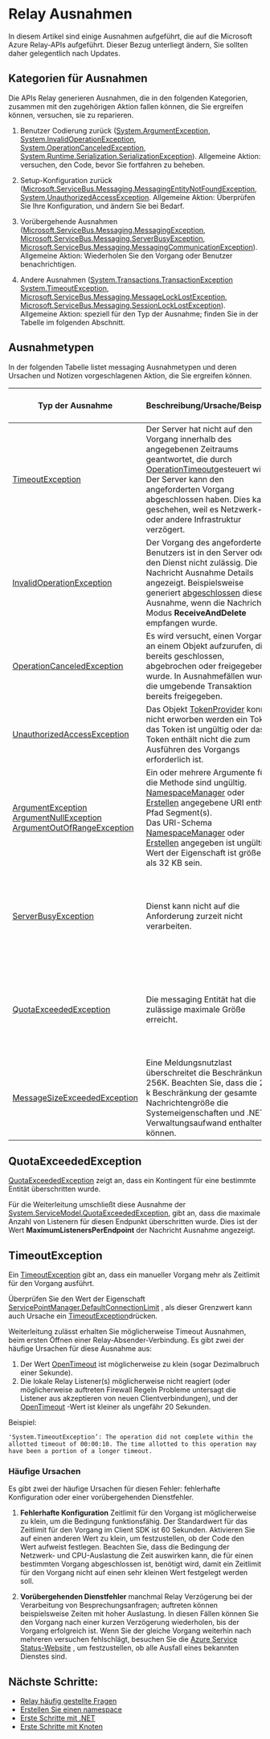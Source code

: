 <properties 
    pageTitle="Weiterleiten von Ausnahmen | Microsoft Azure"
    description="Liste der Ausnahmen Relay und vorgeschlagene Aktionen."
    services="service-bus"
    documentationCenter="na"
    authors="jtaubensee"
    manager="timlt"
    editor="tysonn" />
<tags 
    ms.service="service-bus"
    ms.devlang="na"
    ms.topic="article"
    ms.tgt_pltfrm="na"
    ms.workload="na"
    ms.date="10/28/2016"
    ms.author="jotaub" />

# <a name="relay-exceptions"></a>Relay Ausnahmen

In diesem Artikel sind einige Ausnahmen aufgeführt, die auf die Microsoft Azure Relay-APIs aufgeführt. Dieser Bezug unterliegt ändern, Sie sollten daher gelegentlich nach Updates.

## <a name="exception-categories"></a>Kategorien für Ausnahmen

Die APIs Relay generieren Ausnahmen, die in den folgenden Kategorien, zusammen mit den zugehörigen Aktion fallen können, die Sie ergreifen können, versuchen, sie zu reparieren.

1.  Benutzer Codierung zurück ([System.ArgumentException](https://msdn.microsoft.com/library/system.argumentexception.aspx), [System.InvalidOperationException](https://msdn.microsoft.com/library/system.invalidoperationexception.aspx), [System.OperationCanceledException](https://msdn.microsoft.com/library/system.operationcanceledexception.aspx), [System.Runtime.Serialization.SerializationException](https://msdn.microsoft.com/library/system.runtime.serialization.serializationexception.aspx)). Allgemeine Aktion: versuchen, den Code, bevor Sie fortfahren zu beheben.

2.  Setup-Konfiguration zurück ([Microsoft.ServiceBus.Messaging.MessagingEntityNotFoundException](https://msdn.microsoft.com/library/azure/microsoft.servicebus.messaging.messagingentitynotfoundexception.aspx), [System.UnauthorizedAccessException](https://msdn.microsoft.com/library/system.unauthorizedaccessexception.aspx). Allgemeine Aktion: Überprüfen Sie Ihre Konfiguration, und ändern Sie bei Bedarf.

3.  Vorübergehende Ausnahmen ([Microsoft.ServiceBus.Messaging.MessagingException](https://msdn.microsoft.com/library/azure/microsoft.servicebus.messaging.messagingexception.aspx), [Microsoft.ServiceBus.Messaging.ServerBusyException](https://msdn.microsoft.com/library/azure/microsoft.servicebus.messaging.serverbusyexception.aspx), [Microsoft.ServiceBus.Messaging.MessagingCommunicationException](https://msdn.microsoft.com/library/azure/microsoft.servicebus.messaging.messagingcommunicationexception.aspx)). Allgemeine Aktion: Wiederholen Sie den Vorgang oder Benutzer benachrichtigen.

4.  Andere Ausnahmen ([System.Transactions.TransactionException](https://msdn.microsoft.com/library/system.transactions.transactionexception.aspx) [System.TimeoutException](https://msdn.microsoft.com/library/system.timeoutexception.aspx), [Microsoft.ServiceBus.Messaging.MessageLockLostException](https://msdn.microsoft.com/library/azure/microsoft.servicebus.messaging.messagelocklostexception.aspx), [Microsoft.ServiceBus.Messaging.SessionLockLostException](https://msdn.microsoft.com/library/azure/microsoft.servicebus.messaging.sessionlocklostexception.aspx)). Allgemeine Aktion: speziell für den Typ der Ausnahme; finden Sie in der Tabelle im folgenden Abschnitt. 

## <a name="exception-types"></a>Ausnahmetypen

In der folgenden Tabelle listet messaging Ausnahmetypen und deren Ursachen und Notizen vorgeschlagenen Aktion, die Sie ergreifen können.

| **Typ der Ausnahme**                                                                                                                                                                                                                                                                                | **Beschreibung/Ursache/Beispiele**                                                                                                                                                                                                                                                                                                                                                                                                                                                                                                                                                                                                                 | **Vorgeschlagene Aktion**                                                                                                                                                                                                                                                                                                                                                                                                          | **Beachten Sie bei der automatischen/sofortige Wiederholung**                                                                                             |
|-----------------------------------------------------------------------------------------------------------------------------------------------------------------------------------------------------------------------------------------------------------------------------------------------|--------------------------------------------------------------------------------------------------------------------------------------------------------------------------------------------------------------------------------------------------------------------------------------------------------------------------------------------------------------------------------------------------------------------------------------------------------------------------------------------------------------------------------------------------------------------------------------------------------------------------------------------|---------------------------------------------------------------------------------------------------------------------------------------------------------------------------------------------------------------------------------------------------------------------------------------------------------------------------------------------------------------------------------------------------------------------------|-------------------------------------------------------------------------------------------------------------------------------|
| [TimeoutException](https://msdn.microsoft.com/library/system.timeoutexception.aspx)                                                                                                                                                                                                           | Der Server hat nicht auf den Vorgang innerhalb des angegebenen Zeitraums geantwortet, die durch [OperationTimeout](https://msdn.microsoft.com/library/azure/microsoft.servicebus.messaging.messagingfactorysettings.operationtimeout.aspx)gesteuert wird. Der Server kann den angeforderten Vorgang abgeschlossen haben. Dies kann geschehen, weil es Netzwerk- oder andere Infrastruktur verzögert.                                                                                                                                                                                                                                                                   | Überprüfen Sie den Systemstatus für Konsistenz, und wiederholen Sie bei Bedarf. Finden Sie unter [Timeout Ausnahmen](#timeoutexception).                                                                                                                                                                                                                                                                                                                                                           | Wiederholen Sie den Vorgang kann in einigen Fällen hilfreich; Wiederholen Sie den Vorgang Logik Code hinzufügen.                                                                      |
| [InvalidOperationException](https://msdn.microsoft.com/library/system.invalidoperationexception.aspx)                                                                                                                                                                                         | Der Vorgang des angeforderten Benutzers ist in den Server oder den Dienst nicht zulässig. Die Nachricht Ausnahme Details angezeigt. Beispielsweise generiert [abgeschlossen](https://msdn.microsoft.com/library/azure/microsoft.servicebus.messaging.brokeredmessage.complete.aspx) diese Ausnahme, wenn die Nachricht im Modus **ReceiveAndDelete** empfangen wurde.                                                                                                                                                                                                                                                                                                     | Überprüfen Sie den Code und in der Dokumentation. Stellen Sie sicher, dass der angeforderte Vorgang zulässig ist.                                                                                                                                                                                                                                                                                                                                         | Wiederholen Sie den Vorgang ist nicht hilfreich.                                                                                                          |
| [OperationCanceledException](https://msdn.microsoft.com/library/system.operationcanceledexception.aspx)                                                                                                                                                                                       | Es wird versucht, einen Vorgang an einem Objekt aufzurufen, die bereits geschlossen, abgebrochen oder freigegeben wurde. In Ausnahmefällen wurde die umgebende Transaktion bereits freigegeben.                                                                                                                                                                                                                                                                                                                                                                                                                                                                       | Überprüfen Sie den Code, und stellen Sie sicher, dass sie nicht die Vorgänge in einer freigegebenen Objekts aufgerufen wird.                                                                                                                                                                                                                                                                                                                                          | Wiederholen Sie den Vorgang ist nicht hilfreich.                                                                                                          |
| [UnauthorizedAccessException](https://msdn.microsoft.com/library/system.unauthorizedaccessexception.aspx)                                                                                                                                                                                     | Das Objekt [TokenProvider](https://msdn.microsoft.com/library/azure/microsoft.servicebus.tokenprovider.aspx) konnte nicht erworben werden ein Token, das Token ist ungültig oder das Token enthält nicht die zum Ausführen des Vorgangs erforderlich ist.                                                                                                                                                                                                                                                                                                                                                                                                  | Stellen Sie sicher, dass der token Anbieter mit den richtigen Werten erstellt wird. Überprüfen Sie die Konfiguration des Diensts Access Control.                                                                                                                                                                                                                                                                                                   | Wiederholen Sie den Vorgang kann in einigen Fällen hilfreich; Wiederholen Sie den Vorgang Logik Code hinzufügen.                                                                      |
| [ArgumentException](https://msdn.microsoft.com/library/system.argumentexception.aspx)<br /> [ArgumentNullException](https://msdn.microsoft.com/library/system.argumentnullexception.aspx)<br />[ArgumentOutOfRangeException](https://msdn.microsoft.com/library/system.argumentoutofrangeexception.aspx) | Ein oder mehrere Argumente für die Methode sind ungültig.<br /> [NamespaceManager](https://msdn.microsoft.com/library/azure/microsoft.servicebus.namespacemanager.aspx) oder [Erstellen](https://msdn.microsoft.com/library/azure/microsoft.servicebus.messaging.messagingfactory.create.aspx) angegebene URI enthält Pfad Segment(s).<br /> Das URI-Schema [NamespaceManager](https://msdn.microsoft.com/library/azure/microsoft.servicebus.namespacemanager.aspx) oder [Erstellen](https://msdn.microsoft.com/library/azure/microsoft.servicebus.messaging.messagingfactory.create.aspx) angegeben ist ungültig. <br />Wert der Eigenschaft ist größer als 32 KB sein. | Überprüfen Sie den einen Code, und stellen Sie sicher, dass die Argumente korrekt sind.                                                                                                                                                                                                                                                                                                                                                           | Wiederholen Sie den Vorgang ist nicht hilfreich.                                                                                                          |
| [ServerBusyException](https://msdn.microsoft.com/library/azure/microsoft.servicebus.messaging.serverbusyexception.aspx)                                                                                                                                                                       | Dienst kann nicht auf die Anforderung zurzeit nicht verarbeiten.                                                                                                                                                                                                                                                                                                                                                                                                                                                                                                                                                                                   | Client kann einen Zeitraum warten, und wiederholen Sie den Vorgang.                                                                                                                                                                                                                                                                                                                                                           | Client möglicherweise nach einem bestimmten Intervall wiederholen. Wenn eine andere Ausnahme eine Wiederholung ergibt, aktivieren Sie diese Ausnahme Verhalten "Wiederholen" aus. |
| [QuotaExceededException](https://msdn.microsoft.com/library/azure/microsoft.servicebus.messaging.quotaexceededexception.aspx)                                                                                                                                                                 | Die messaging Entität hat die zulässige maximale Größe erreicht.                                                                                                                                                                                                                                                                                                                                                                                                                                                                                                                                                                               | Erstellen Sie Leerzeichen in der Entität durch Empfangen von Nachrichten aus der Entität oder deren untergeordnete Warteschlangen ein. Finden Sie unter [QuotaExceededException](#quotaexceededexception).                                                                                                                                                                                                                                                                                                                                      | "Wiederholen" möglicherweise helfen, wenn Nachrichten in der Zwischenzeit entfernt wurden.                                                               |
| [MessageSizeExceededException](https://msdn.microsoft.com/library/azure/microsoft.servicebus.messaging.messagesizeexceededexception.aspx)                                                                                                                                                     | Eine Meldungsnutzlast überschreitet die Beschränkung 256K. Beachten Sie, dass die 256 k Beschränkung der gesamte Nachrichtengröße die Systemeigenschaften und .NET Verwaltungsaufwand enthalten können.                                                                                                                                                                                                                                                                                                                                                                                                                                                                                   | Verringern der Größe des Meldungsinhalts, und wiederholen Sie den Vorgang.                                                                                                                                                                                                                                                                                                                                                         | Wiederholen Sie den Vorgang ist nicht hilfreich.                                                                                                          |

## <a name="quotaexceededexception"></a>QuotaExceededException

[QuotaExceededException](https://msdn.microsoft.com/library/azure/microsoft.servicebus.messaging.quotaexceededexception.aspx) zeigt an, dass ein Kontingent für eine bestimmte Entität überschritten wurde.

Für die Weiterleitung umschließt diese Ausnahme der [System.ServiceModel.QuotaExceededException](https://msdn.microsoft.com/library/system.servicemodel.quotaexceededexception.aspx), gibt an, dass die maximale Anzahl von Listenern für diesen Endpunkt überschritten wurde. Dies ist der Wert **MaximumListenersPerEndpoint** der Nachricht Ausnahme angezeigt.

## <a name="timeoutexception"></a>TimeoutException 

Ein [TimeoutException](https://msdn.microsoft.com/library/system.timeoutexception.aspx) gibt an, dass ein manueller Vorgang mehr als Zeitlimit für den Vorgang ausführt. 

Überprüfen Sie den Wert der Eigenschaft [ServicePointManager.DefaultConnectionLimit](https://msdn.microsoft.com/library/system.net.servicepointmanager.defaultconnectionlimit) , als dieser Grenzwert kann auch Ursache ein [TimeoutException](https://msdn.microsoft.com/library/system.timeoutexception.aspx)drücken.

Weiterleitung zulässt erhalten Sie möglicherweise Timeout Ausnahmen, beim ersten Öffnen einer Relay-Absender-Verbindung. Es gibt zwei der häufige Ursachen für diese Ausnahme aus:

1. Der Wert [OpenTimeout](https://msdn.microsoft.com/library/wcf.opentimeout.aspx) ist möglicherweise zu klein (sogar Dezimalbruch einer Sekunde).
2. Die lokale Relay Listener(s) möglicherweise nicht reagiert (oder möglicherweise auftreten Firewall Regeln Probleme untersagt die Listener aus akzeptieren von neuen Clientverbindungen), und der [OpenTimeout](https://msdn.microsoft.com/library/wcf.opentimeout.aspx) -Wert ist kleiner als ungefähr 20 Sekunden.

Beispiel:

```
'System.TimeoutException’: The operation did not complete within the allotted timeout of 00:00:10. The time allotted to this operation may have been a portion of a longer timeout.
```

### <a name="common-causes"></a>Häufige Ursachen

Es gibt zwei der häufige Ursachen für diesen Fehler: fehlerhafte Konfiguration oder einer vorübergehenden Dienstfehler.

1. **Fehlerhafte Konfiguration** 
    Zeitlimit für den Vorgang ist möglicherweise zu klein, um die Bedingung funktionsfähig. Der Standardwert für das Zeitlimit für den Vorgang im Client SDK ist 60 Sekunden. Aktivieren Sie auf einen anderen Wert zu klein, um festzustellen, ob der Code den Wert aufweist festlegen. Beachten Sie, dass die Bedingung der Netzwerk- und CPU-Auslastung die Zeit auswirken kann, die für einen bestimmten Vorgang abgeschlossen ist, benötigt wird, damit ein Zeitlimit für den Vorgang nicht auf einen sehr kleinen Wert festgelegt werden soll.

2. **Vorübergehenden Dienstfehler** 
    manchmal Relay Verzögerung bei der Verarbeitung von Besprechungsanfragen; auftreten können beispielsweise Zeiten mit hoher Auslastung. In diesen Fällen können Sie den Vorgang nach einer kurzen Verzögerung wiederholen, bis der Vorgang erfolgreich ist. Wenn Sie der gleiche Vorgang weiterhin nach mehreren versuchen fehlschlägt, besuchen Sie die [Azure Service Status-Website](https://azure.microsoft.com/status/) , um festzustellen, ob alle Ausfall eines bekannten Dienstes sind.

## <a name="next-steps"></a>Nächste Schritte:

- [Relay häufig gestellte Fragen](relay-faq.md)
- [Erstellen Sie einen namespace](relay-create-namespace-portal.md)
- [Erste Schritte mit .NET](relay-hybrid-connections-dotnet-get-started.md)
- [Erste Schritte mit Knoten](relay-hybrid-connections-node-get-started.md)